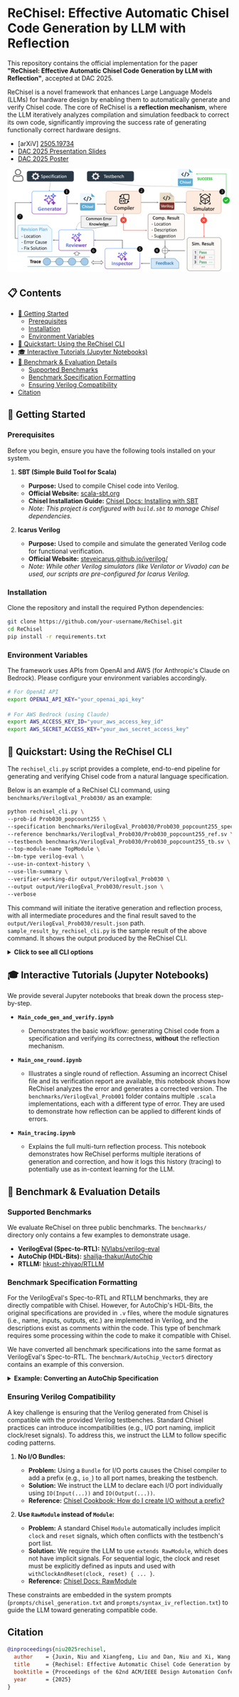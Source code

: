 
# ReChisel: Effective Automatic Chisel Code Generation by LLM with Reflection


This repository contains the official implementation for the paper **"ReChisel: Effective Automatic Chisel Code Generation by LLM with Reflection"**, accepted at DAC 2025.

ReChisel is a novel framework that enhances Large Language Models (LLMs) for hardware design by enabling them to automatically generate and verify Chisel code. The core of ReChisel is a **reflection mechanism**, where the LLM iteratively analyzes compilation and simulation feedback to correct its own code, significantly improving the success rate of generating functionally correct hardware designs.

- [arXiV] [2505.19734](https://arxiv.org/abs/2505.19734) 
- [DAC 2025 Presentation Slides](assets/slides.pdf)
- [DAC 2025 Poster](assets/poster.pdf)

![ReChisel Workflow](assets/workflow.png)

## 📋 Contents
- [🏁 Getting Started](#-getting-started)
  - [Prerequisites](#prerequisites)
  - [Installation](#installation)
  - [Environment Variables](#environment-variables)
- [🚀 Quickstart: Using the ReChisel CLI](#-quickstart-using-the-rechisel-cli)
- [🎓 Interactive Tutorials (Jupyter Notebooks)](#-interactive-tutorials-jupyter-notebooks)
- [📝 Benchmark & Evaluation Details](#-benchmark--evaluation-details)
  - [Supported Benchmarks](#supported-benchmarks)
  - [Benchmark Specification Formatting](#benchmark-specification-formatting)
  - [Ensuring Verilog Compatibility](#ensuring-verilog-compatibility)
- [Citation](#citation)

## 🏁 Getting Started

### Prerequisites

Before you begin, ensure you have the following tools installed on your system.

1.  **SBT (Simple Build Tool for Scala)**
    *   **Purpose:** Used to compile Chisel code into Verilog.
    *   **Official Website:** [scala-sbt.org](https://www.scala-sbt.org/)
    *   **Chisel Installation Guide:** [Chisel Docs: Installing with SBT](https://www.chisel-lang.org/docs/installation#sbt)
    *   *Note: This project is configured with `build.sbt` to manage Chisel dependencies.*

2.  **Icarus Verilog**
    *   **Purpose:** Used to compile and simulate the generated Verilog code for functional verification.
    *   **Official Website:** [steveicarus.github.io/iverilog/](https://steveicarus.github.io/iverilog/)
    *   *Note: While other Verilog simulators (like Verilator or Vivado) can be used, our scripts are pre-configured for Icarus Verilog.*

### Installation

Clone the repository and install the required Python dependencies:

```bash
git clone https://github.com/your-username/ReChisel.git
cd ReChisel
pip install -r requirements.txt
```

### Environment Variables

The framework uses APIs from OpenAI and AWS (for Anthropic's Claude on Bedrock). Please configure your environment variables accordingly.

```bash
# For OpenAI API
export OPENAI_API_KEY="your_openai_api_key"

# For AWS Bedrock (using Claude)
export AWS_ACCESS_KEY_ID="your_aws_access_key_id"
export AWS_SECRET_ACCESS_KEY="your_aws_secret_access_key"
```

## 🚀 Quickstart: Using the ReChisel CLI

The `rechisel_cli.py` script provides a complete, end-to-end pipeline for generating and verifying Chisel code from a natural language specification.

Below is an example of a ReChisel CLI command, using `benchmarks/VerilogEval_Prob030/` as an example:

```bash
python rechisel_cli.py \
--prob-id Prob030_popcount255 \
--specification benchmarks/VerilogEval_Prob030/Prob030_popcount255_spec.txt \
--reference benchmarks/VerilogEval_Prob030/Prob030_popcount255_ref.sv \
--testbench benchmarks/VerilogEval_Prob030/Prob030_popcount255_tb.sv \
--top-module-name TopModule \
--bm-type verilog-eval \
--use-in-context-history \
--use-llm-summary \
--verifier-working-dir output/VerilogEval_Prob030 \
--output output/VerilogEval_Prob030/result.json \
--verbose
```

This command will initiate the iterative generation and reflection process, with all intermediate procedures and the final result saved to the `output/VerilogEval_Prob030/result.json` path.
`sample_result_by_rechisel_cli.py` is the sample result of the above command. It shows the output produced by the ReChisel CLI.


<details>
<summary><b>Click to see all CLI options</b></summary>

```bash
usage: rechisel_cli.py [-h] [--verbose] [-o OUTPUT] [-n NUM_ITERATIONS] [--prob-id PROB_ID]
                       --specification SPECIFICATION [--reference REFERENCE] --testbench TESTBENCH
                       [--top-module-name TOP_MODULE_NAME] --bm-type BM_TYPE
                       [--init-gen-system-prompt INIT_GEN_SYSTEM_PROMPT]
                       [--init-gen-model INIT_GEN_MODEL]
                       [--syntax-correction-system-prompt SYNTAX_CORRECTION_SYSTEM_PROMPT]
                       [--functionality-correction-system-prompt FUNCTIONALITY_CORRECTION_SYSTEM_PROMPT]
                       [--correction-model CORRECTION_MODEL]
                       [--sbt-reflection-system-prompt SBT_REFLECTION_SYSTEM_PROMPT]
                       [--iv-reflection-system-prompt IV_REFLECTION_SYSTEM_PROMPT]
                       [--functionality-reflection-system-prompt FUNCTIONALITY_REFLECTION_SYSTEM_PROMPT]
                       [--reviewer-model REVIEWER_MODEL] [--verifier-working-dir VERIFIER_WORKING_DIR]
                       [--use-in-context-history] [--use-llm-summary]
                       [--llm-summary-system-prompt LLM_SUMMARY_SYSTEM_PROMPT]
                       [--llm-summary-model LLM_SUMMARY_MODEL]
                       [--max-history-length MAX_HISTORY_LENGTH]

ReChisel CLI

options:
  -h, --help            show this help message and exit
  # ... and all other options
```

</details>

## 🎓 Interactive Tutorials (Jupyter Notebooks)

We provide several Jupyter notebooks that break down the process step-by-step.

-   **`Main_code_gen_and_verify.ipynb`**
    *   Demonstrates the basic workflow: generating Chisel code from a specification and verifying its correctness, **without** the reflection mechanism.

-   **`Main_one_round.ipynb`**
    *   Illustrates a single round of reflection. Assuming an incorrect Chisel file and its verification report are available, this notebook shows how ReChisel analyzes the error and generates a corrected version. The `benchmarks/VerilogEval_Prob001` folder contains multiple `.scala` implementations, each with a different type of error. They are used to demonstrate how reflection can be applied to different kinds of errors.

-   **`Main_tracing.ipynb`**
    *   Explains the full multi-turn reflection process. This notebook demonstrates how ReChisel performs multiple iterations of generation and correction, and how it logs this history (tracing) to potentially use as in-context learning for the LLM.

## 📝 Benchmark & Evaluation Details

### Supported Benchmarks

We evaluate ReChisel on three public benchmarks. The `benchmarks/` directory only contains a few examples to demonstrate usage.

-   **VerilogEval (Spec-to-RTL):** [NVlabs/verilog-eval](https://github.com/NVlabs/verilog-eval/tree/main/dataset_spec-to-rtl)
-   **AutoChip (HDL-Bits):** [shailja-thakur/AutoChip](https://github.com/shailja-thakur/AutoChip/tree/main/verilogeval_prompts_tbs)
-   **RTLLM:** [hkust-zhiyao/RTLLM](https://github.com/hkust-zhiyao/RTLLM)

### Benchmark Specification Formatting

For the VerilogEval's Spec-to-RTL and RTLLM benchmarks, they are directly compatible with Chisel. However, for AutoChip's HDL-Bits, the original specifications are provided in `.v` files, where the module signatures (i.e., name, inputs, outputs, etc.) are implemented in Verilog, and the descriptions exist as comments within the code. This type of benchmark requires some processing within the code to make it compatible with Chisel.

We have converted all benchmark specifications into the same format as VerilogEval's Spec-to-RTL. The `benchmark/AutoChip_Vector5` directory contains an example of this conversion.

<details>
<summary><b>Example: Converting an AutoChip Specification</b></summary>

Here is an example of how a `.v` file from AutoChip is converted into a `.txt` specification.

**Original `Vector5_spec.v`:**
```verilog
 //Given five 1-bit signals (a, b, c, d, and e), compute all 25 pairwise one-bit comparisons
 // in the 25-bit output vector. The output should be 1 if the two bits being compared are equal.

// Hint: out[24] = ~a ^ a;   // a == a, so out[24] is always 1.
// out[23] = ~a ^ b;
// out[22] = ~a ^ c;
// ...

module top_module (
    input a, b, c, d, e,
    output [24:0] out );//

    // The output is XNOR of two vectors created by
    // concatenating and replicating the five inputs.
    // assign out = ~{ ... } ^ { ... };
    // Insert your code below

endmodule
```

**Converted `Vector5_spec.txt`:**
```text
I would like you to implement a module named `TopModule` with the following interface.
All input and output ports are one bit wide unless otherwise specified.

Module Name: `TopModule`
Ports:
  input a,
  input b,
  input c,
  input d,
  input e,
  output [24:0] out

Given five 1-bit signals (a, b, c, d, and e), compute all 25 pairwise one-bit comparisons in the 25-bit output vector.
The output should be 1 if the two bits being compared are equal.

Hint:
out[24] = ~a ^ a;   // a == a, so out[24] is always 1.
out[23] = ~a ^ b;
out[22] = ~a ^ c;
...
```
</details>


### Ensuring Verilog Compatibility

A key challenge is ensuring that the Verilog generated from Chisel is compatible with the provided Verilog testbenches. Standard Chisel practices can introduce incompatibilities (e.g., I/O port naming, implicit clock/reset signals). To address this, we instruct the LLM to follow specific coding patterns.

1.  **No I/O Bundles:**
    *   **Problem:** Using a `Bundle` for I/O ports causes the Chisel compiler to add a prefix (e.g., `io_`) to all port names, breaking the testbench.
    *   **Solution:** We instruct the LLM to declare each I/O port individually using `IO(Input(...))` and `IO(Output(...))`.
    *   **Reference:** [Chisel Cookbook: How do I create I/O without a prefix?](https://www.chisel-lang.org/docs/cookbooks/cookbook#how-do-i-create-io-without-a-prefix)

2.  **Use `RawModule` instead of `Module`:**
    *   **Problem:** A standard Chisel `Module` automatically includes implicit `clock` and `reset` signals, which often conflicts with the testbench's port list.
    *   **Solution:** We require the LLM to use `extends RawModule`, which does not have implicit signals. For sequential logic, the clock and reset must be explicitly defined as inputs and used with `withClockAndReset(clock, reset) { ... }`.
    *   **Reference:** [Chisel Docs: RawModule](https://www.chisel-lang.org/docs/explanations/modules#rawmodule)

These constraints are embedded in the system prompts (`prompts/chisel_generation.txt` and `prompts/syntax_iv_reflection.txt`) to guide the LLM toward generating compatible code.

## Citation

```bibtex
@inproceedings{niu2025rechisel,
  author    = {Juxin, Niu and Xiangfeng, Liu and Dan, Niu and Xi, Wang and Zhe, Jiang and Nan, Guan},
  title     = {Rechisel: Effective Automatic Chisel Code Generation by LLM with Reflection},
  booktitle = {Proceedings of the 62nd ACM/IEEE Design Automation Conference (DAC)},
  year      = {2025}
}
```
